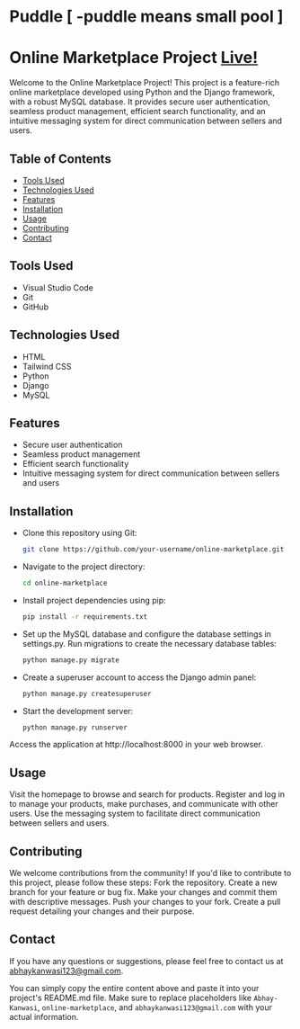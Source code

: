 ﻿# Puddle                                                                                                         [ -puddle means small pool ]

# Online Marketplace Project                           [Live!](http://abhay.itgopeshwar.in/)

Welcome to the Online Marketplace Project! This project is a feature-rich online marketplace developed using Python and the Django framework, with a robust MySQL database. It provides secure user authentication, seamless product management, efficient search functionality, and an intuitive messaging system for direct communication between sellers and users.

## Table of Contents

- [Tools Used](#tools-used)
- [Technologies Used](#technologies-used)
- [Features](#features)
- [Installation](#installation)
- [Usage](#usage)
- [Contributing](#contributing)
- [Contact](#contact)

## Tools Used

- Visual Studio Code
- Git
- GitHub

## Technologies Used

- HTML
- Tailwind CSS
- Python
- Django
- MySQL

## Features

- Secure user authentication
- Seamless product management
- Efficient search functionality
- Intuitive messaging system for direct communication between sellers and users

## Installation

- Clone this repository using Git:

   ```bash
   git clone https://github.com/your-username/online-marketplace.git

- Navigate to the project directory:

   ```bash
   cd online-marketplace
   ```

- Install project dependencies using pip:

   ```bash
   pip install -r requirements.txt
   ```

- Set up the MySQL database and configure the database settings in settings.py.
Run migrations to create the necessary database tables:
   ```bash
   python manage.py migrate
   ```

- Create a superuser account to access the Django admin panel:
   ```bash
   python manage.py createsuperuser
   ```

- Start the development server:

   ```bash
   python manage.py runserver 
   ```

Access the application at http://localhost:8000 in your web browser.

## Usage
Visit the homepage to browse and search for products.
Register and log in to manage your products, make purchases, and communicate with other users.
Use the messaging system to facilitate direct communication between sellers and users.

## Contributing
We welcome contributions from the community! If you'd like to contribute to this project, please follow these steps:
Fork the repository.
Create a new branch for your feature or bug fix.
Make your changes and commit them with descriptive messages.
Push your changes to your fork.
Create a pull request detailing your changes and their purpose.

## Contact
If you have any questions or suggestions, please feel free to contact us at abhaykanwasi123@gmail.com.


You can simply copy the entire content above and paste it into your project's README.md file. Make sure to replace placeholders like `Abhay-Kanwasi`, `online-marketplace`, and `abhaykanwasi123@gmail.com` with your actual information.
